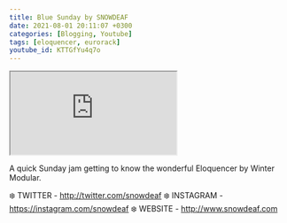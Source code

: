 ```yaml
---
title: Blue Sunday by SNOWDEAF
date: 2021-08-01 20:11:07 +0300
categories: [Blogging, Youtube]
tags: [eloquencer, eurorack]
youtube_id: KTTGfYu4q7o
---
```



<div class="embed-responsive embed-responsive-16by9" >
    <iframe class="embed-responsive-item"  src="https://www.youtube.com/embed/{{ page.youtube_id }}"></iframe>
</div>

A quick Sunday jam getting to know the wonderful Eloquencer by Winter Modular.


❄️ TWITTER - http://twitter.com/snowdeaf 
❄️ INSTAGRAM - https://instagram.com/snowdeaf
❄️ WEBSITE - http://www.snowdeaf.com